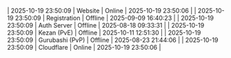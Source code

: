 | 2025-10-19 23:50:09 | Website | Online | 2025-10-19 23:50:06 |
| 2025-10-19 23:50:09 | Registration | Offline | 2025-09-09 16:40:23 |
| 2025-10-19 23:50:09 | Auth Server | Offline | 2025-08-18 09:33:31 |
| 2025-10-19 23:50:09 | Kezan (PvE) | Offline | 2025-10-11 12:51:30 |
| 2025-10-19 23:50:09 | Gurubashi (PvP) | Offline | 2025-08-23 21:44:06 |
| 2025-10-19 23:50:09 | Cloudflare | Online | 2025-10-19 23:50:06 |
